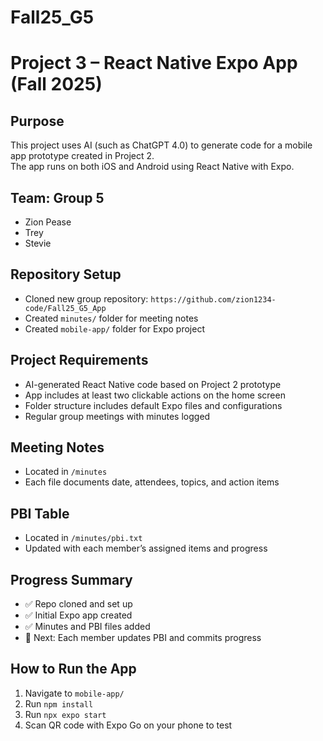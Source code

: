 # Fall25_G5
# Project 3 – React Native Expo App (Fall 2025)

## Purpose
This project uses AI (such as ChatGPT 4.0) to generate code for a mobile app prototype created in Project 2.  
The app runs on both iOS and Android using React Native with Expo.

## Team: Group 5
- Zion Pease  
- Trey  
- Stevie  

## Repository Setup
- Cloned new group repository: `https://github.com/zion1234-code/Fall25_G5_App`
- Created `minutes/` folder for meeting notes  
- Created `mobile-app/` folder for Expo project  

## Project Requirements
- AI-generated React Native code based on Project 2 prototype  
- App includes at least two clickable actions on the home screen  
- Folder structure includes default Expo files and configurations  
- Regular group meetings with minutes logged  

## Meeting Notes
- Located in `/minutes`  
- Each file documents date, attendees, topics, and action items  

## PBI Table
- Located in `/minutes/pbi.txt`  
- Updated with each member’s assigned items and progress  

## Progress Summary
- ✅ Repo cloned and set up  
- ✅ Initial Expo app created  
- ✅ Minutes and PBI files added  
- 🔄 Next: Each member updates PBI and commits progress  

## How to Run the App
1. Navigate to `mobile-app/`  
2. Run `npm install`  
3. Run `npx expo start`  
4. Scan QR code with Expo Go on your phone to test
